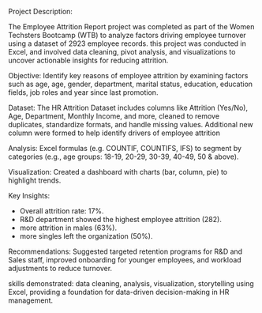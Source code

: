 Project Description:

The Employee Attrition Report project was completed as part of the Women Techsters Bootcamp (WTB) to analyze factors driving employee turnover using a dataset of 2923 employee records. this project was conducted in Excel, and involved data cleaning, pivot analysis, and visualizations to uncover actionable insights for reducing attrition.

Objective: Identify key reasons of employee attrition by examining factors such as age, age, gender, department, marital status, education, education fields, job roles and year since last promotion.

Dataset: The HR Attrition Dataset includes columns like Attrition (Yes/No), Age, Department, Monthly Income, and more, cleaned to remove duplicates, standardize formats, and handle missing values. Additional new column were formed to help identify drivers of employee attrition

Analysis: Excel formulas (e.g. COUNTIF, COUNTIFS, IFS) to segment by categories (e.g., age groups: 18-19, 20-29, 30-39, 40-49, 50 & above).

Visualization: Created a dashboard with charts (bar, column, pie) to highlight trends.

Key Insights:
  - Overall attrition rate: 17%.
  - R&D department showed the highest employee attrition (282).
  - more attrition in males (63%).
  - more singles left the organization (50%).

Recommendations: Suggested targeted retention programs for R&D and Sales staff, improved onboarding for younger employees, and workload adjustments to reduce turnover.

skills demonstrated: data cleaning, analysis, visualization, storytelling using Excel, providing a foundation for data-driven decision-making in HR management.